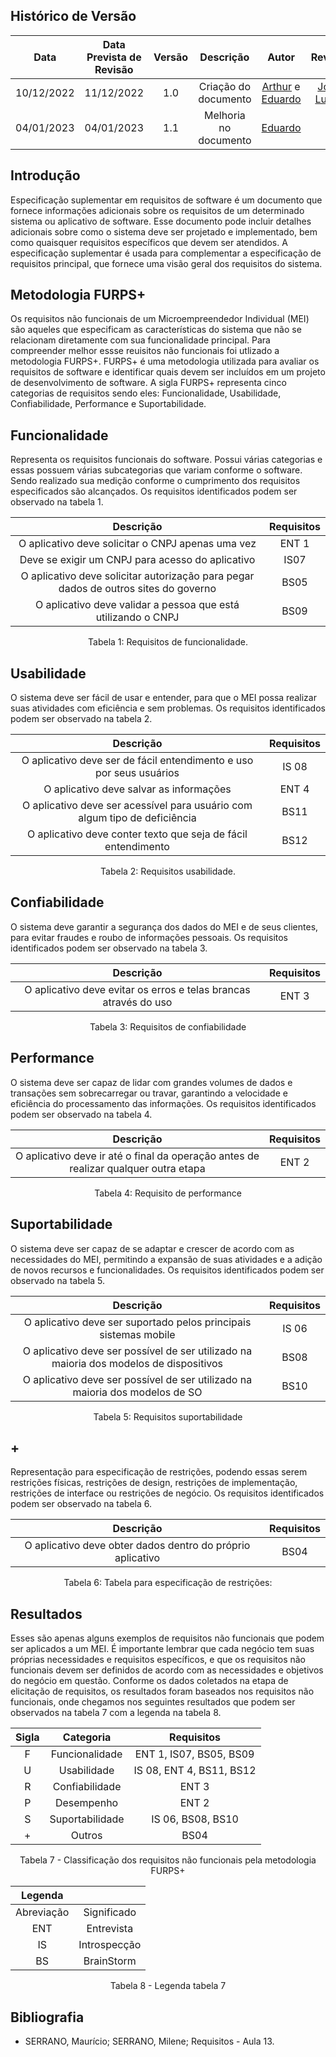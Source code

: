 ## Histórico de Versão
|Data|Data Prevista de Revisão|Versão|Descrição|Autor|Revisor|
| :----------: |:-----------:| :------: | :-----------: | :---------: |:---------: |
|10/12/2022|11/12/2022|1.0|Criação do documento| [Arthur](https://github.com/Eruel6) e [Eduardo](https://github.com/edudsan) | [João Lucas](https://github.com/HacKairos) |
|04/01/2023|04/01/2023|1.1|Melhoria no documento| [Eduardo](https://github.com/edudsan) | - |

## Introdução 

Especificação suplementar em requisitos de software é um documento que fornece informações adicionais sobre os requisitos de um determinado sistema ou aplicativo de 
software. Esse documento pode incluir detalhes adicionais sobre como o sistema deve ser projetado e implementado, bem como quaisquer requisitos específicos que devem 
ser atendidos. A especificação suplementar é usada para complementar a especificação de requisitos principal, que fornece uma visão geral dos requisitos do sistema.

## Metodologia FURPS+

Os requisitos não funcionais de um Microempreendedor Individual (MEI) são aqueles que especificam as características do sistema que não se relacionam diretamente 
com sua funcionalidade principal. Para compreender melhor essse reuisitos não funcionais foi utlizado a metodologia FURPS+. FURPS+ é uma metodologia utilizada para avaliar os requisitos de software e identificar quais devem ser incluídos em um projeto de desenvolvimento de software. A sigla FURPS+ representa cinco categorias de requisitos sendo eles: Funcionalidade, Usabilidade, Confiabilidade, Performance e Suportabilidade.

## Funcionalidade

Representa os requisitos funcionais do software. Possui várias categorias e essas possuem várias subcategorias que variam conforme o software. 
Sendo realizado sua medição conforme o cumprimento dos requisitos especificados são alcançados. Os requisitos identificados podem ser observado na tabela 1.

<center>
 
|Descrição|Requisitos| 
| :----------: | :------: |
| O aplicativo deve solicitar o CNPJ apenas uma vez | ENT 1 |
| Deve se exigir um CNPJ para acesso do aplicativo | IS07
| O aplicativo deve solicitar autorização para pegar dados de outros sites do governo | BS05 |
| O aplicativo deve validar a pessoa que está utilizando o CNPJ | BS09 |

Tabela 1: Requisitos de funcionalidade.
 
</center>

## Usabilidade

O sistema deve ser fácil de usar e entender, para que o MEI possa realizar suas atividades com eficiência e sem problemas. Os requisitos identificados podem ser observado na tabela 2.

<center>

|Descrição|Requisitos| 
| :----------: | :------: |
| O aplicativo deve ser de fácil entendimento e uso por seus usuários | IS 08 |
| O aplicativo deve salvar as informações | ENT 4 |
| O aplicativo deve ser acessível para usuário com algum tipo de deficiência | BS11 |
| O aplicativo deve conter texto que seja de fácil entendimento | BS12 |
Tabela 2: Requisitos usabilidade.
 
</center>

## Confiabilidade

O sistema deve garantir a segurança dos dados do MEI e de seus clientes, para evitar fraudes e roubo de informações pessoais. Os requisitos identificados podem ser observado na tabela 3.

<center>
 
|Descrição|Requisitos| 
| :----------: | :------: |
| O aplicativo deve evitar os erros e telas brancas através do uso | ENT 3 |

Tabela 3: Requisitos de confiabilidade

</center>
 
## Performance

O sistema deve ser capaz de lidar com grandes volumes de dados e transações sem sobrecarregar ou travar, garantindo a velocidade e eficiência do 
processamento das informações. Os requisitos identificados podem ser observado na tabela 4.

<center>
 
|Descrição|Requisitos| 
| :----------: | :------: |
| O aplicativo deve ir até o final da operação antes de realizar qualquer outra etapa  | ENT 2 |

Tabela 4: Requisito de performance

</center>
  
## Suportabilidade

O sistema deve ser capaz de se adaptar e crescer de acordo com as necessidades do MEI, permitindo a expansão de suas atividades e a adição de novos 
recursos e funcionalidades. Os requisitos identificados podem ser observado na tabela 5.

<center>
 
|Descrição|Requisitos| 
| :----------: | :------: |
| O aplicativo deve ser suportado pelos principais sistemas mobile  | IS 06 |
| O aplicativo deve ser possível de ser utilizado na maioria dos modelos de dispositivos | BS08 |
| O aplicativo deve ser possível de ser utilizado na maioria dos modelos de SO | BS10 |

Tabela 5: Requisitos suportabilidade

</center>

##  +

Representação para especificação de restrições, podendo essas serem restrições físicas, restrições de design, restrições de implementação, restrições de interface 
ou restrições de negócio. Os requisitos identificados podem ser observado na tabela 6.

<center>
 
|Descrição|Requisitos| 
| :----------: | :------: |
| O aplicativo deve obter dados dentro do próprio aplicativo | BS04 |

Tabela 6: Tabela para especificação de restrições:

</center>
 
## Resultados

Esses são apenas alguns exemplos de requisitos não funcionais que podem ser aplicados a um MEI. É importante lembrar que cada negócio tem suas próprias necessidades e 
requisitos específicos, e que os requisitos não funcionais devem ser definidos de acordo com as necessidades e objetivos do negócio em questão. Conforme os dados coletados na etapa de elicitação de requisitos, os resultados foram baseados nos requisitos não funcionais, onde chegamos nos seguintes resultados 
que podem ser observados na tabela 7 com a legenda na tabela 8.

<center>

|Sigla|Categoria|Requisitos| 
| :----------: | :------: | :------: | 
|F| Funcionalidade | ENT 1, IS07, BS05, BS09 | 
|U| Usabilidade | IS 08, ENT 4, BS11, BS12   | 
|R|Confiabilidade |  ENT 3| 
|P|Desempenho| ENT 2 | 
|S|Suportabilidade| IS 06, BS08, BS10 | 
|+|Outros| BS04 | 

Tabela 7 - Classificação dos requisitos não funcionais pela metodologia FURPS+

|Legenda||
| :----------: | :----------: |
| Abreviação | Significado| 
| ENT | Entrevista |
| IS | Introspecção |
| BS | BrainStorm |

Tabela 8 - Legenda tabela 7

</center>
 
## Bibliografia

- SERRANO, Maurício; SERRANO, Milene; Requisitos - Aula 13.
